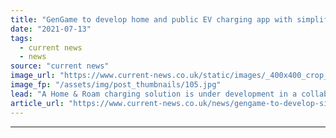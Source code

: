 ```yaml
---
title: "GenGame to develop home and public EV charging app with simplified payments"
date: "2021-07-13"
tags: 
  - current news
  - news
source: "current news"
image_url: "https://www.current-news.co.uk/static/images/_400x400_crop_center-center/EV_Charging_2_--_Getty.jpg"
image_fp: "/assets/img/post_thumbnails/105.jpg"
lead: "​A Home & Roam charging solution is under development in a collaboration between GenGame, Paua Tech and Evergreen Energy."
article_url: "https://www.current-news.co.uk/news/gengame-to-develop-simplified-home-and-public-ev-charging-app?utm_source=rss-feeds&utm_medium=rss&utm_campaign=rss"
---
```


---

